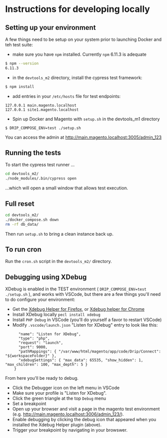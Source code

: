 # Instructions for developing locally

## Setting up your environment

A few things need to be setup on your system prior to launching Docker and teh test suite:
 - make sure you have `npm` installed. Currently `npm` 6.11.3 is adequate
```bash
$ npm --version
6.11.3
```
 - in the `devtools_m2` directory, install the cypress test framework:
```bash
$ npm install
```
 - add entries in your `/etc/hosts` file for test endpoints:
```
127.0.0.1 main.magento.localhost
127.0.0.1 site1.magento.localhost
```
 - Spin up Docker and Magento with `setup.sh` in the devtools_m1 directory
 ```aidl
$ DRIP_COMPOSE_ENV=test ./setup.sh
```

You can access the admin at http://main.magento.localhost:3005/admin_123

## Running the tests

To start the cypress test runner ...

```bash
cd devtools_m2/
./node_modules/.bin/cypress open
```

...which will open a small window that allows test execution.

## Full reset

```bash
cd devtools_m2/
./docker_compose.sh down
rm -rf db_data/
```

Then run `setup.sh` to bring a clean instance back up.

## To run cron

Run the `cron.sh` script in the `devtools_m2/` directory.

## Debugging using XDebug

XDebug is enabled in the TEST environment ( `DRIP_COMPOSE_ENV=test ./setup.sh` ), and works with VSCode, but there are a few things you'll need to do configure your environment:

- Get the [Xdebug Helper for Firefox](https://addons.mozilla.org/en-US/firefox/addon/xdebug-helper-for-firefox/), or [Xdebug helper for Chrome](https://chrome.google.com/extensions/detail/eadndfjplgieldjbigjakmdgkmoaaaoc)
- Install XDebug locally `pecl install xdebug`
- Install `PHP Debug` in VSCode  (you'll do yourself a favor to restart VSCode)
- Modify `.vscode/launch.json` "Listen for XDebug" entry to look like this:
```    {
      "name": "Listen for XDebug",
      "type": "php",
      "request": "launch",
      "port": 9000,
      "pathMappings": { "/var/www/html/magento/app/code/Drip/Connect": "${workspaceFolder}" },
      "xdebugSettings": { "max_data": 65535, "show_hidden": 1, "max_children": 100, "max_depth": 5 }
    }
```

From here you'll be ready to debug.
- Click the Debugger icon on the left menu in VSCode
- Make sure your profile is "Listen for XDebug".
- Click the green triangle at the top `Debug` menu
- Set a breakpoint
- Open up your browser and visit a page in the magento test environment (e.g. http://main.magento.localhost:3006/admin_123/).
- Enable debugging by clicking the debug icon that appeared when you installed the Xdebug Helper plugin (above).
- Trigger your breakpoint by navigating in your browswer.
